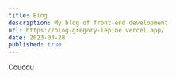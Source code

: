 ```yaml
---
title: Blog
description: My blog of front-end development
url: https://blog-gregory-lepine.vercel.app/
date: 2023-03-28
published: true
---
```


Coucou
